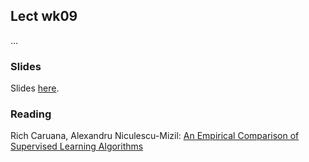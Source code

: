 
## Lect wk09

...


### Slides

Slides [here](https://drive.google.com/open?id=1QkAW1WaJ3R9PAmSuYlA2pNDBWp7Bg3oRPtebfWBM4SI).


### Reading

Rich Caruana, Alexandru Niculescu-Mizil: [An Empirical Comparison of Supervised Learning Algorithms](https://www.cs.cornell.edu/~caruana/ctp/ct.papers/caruana.icml06.pdf)


